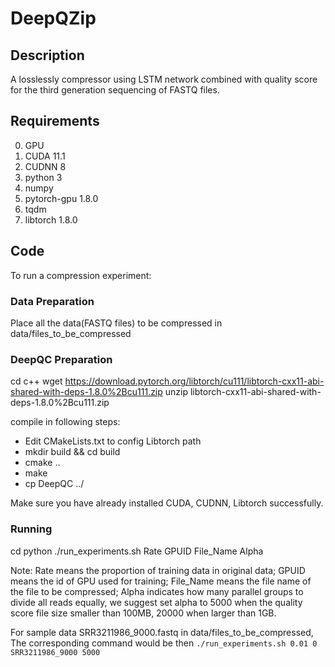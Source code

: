 # DeepQZip

## Description
A losslessly compressor using LSTM network combined with quality score for the third generation sequencing of FASTQ files.


## Requirements
0. GPU
1. CUDA 11.1
2. CUDNN 8
3. python 3
4. numpy
5. pytorch-gpu 1.8.0
6. tqdm
7. libtorch 1.8.0


## Code
To run a compression experiment: 


### Data Preparation
Place all the data(FASTQ files) to be compressed in data/files_to_be_compressed


### DeepQC Preparation
cd c++
wget https://download.pytorch.org/libtorch/cu111/libtorch-cxx11-abi-shared-with-deps-1.8.0%2Bcu111.zip
unzip libtorch-cxx11-abi-shared-with-deps-1.8.0%2Bcu111.zip

compile in following steps:
*   Edit CMakeLists.txt to config Libtorch path
*   mkdir build && cd build
*   cmake ..
*   make
*   cp DeepQC ../

Make sure you have already installed CUDA, CUDNN, Libtorch successfully.


### Running
cd python
./run_experiments.sh Rate GPUID File_Name Alpha

Note:
Rate means the proportion of training data in original data; 
GPUID means the id of GPU used for training; 
File_Name means the file name of the file to be compressed; 
Alpha indicates how many parallel groups to divide all reads equally,
we suggest set alpha to 5000 when the quality score file size smaller than 100MB, 20000 when larger than 1GB.

For sample data SRR3211986_9000.fastq in data/files_to_be_compressed, The corresponding command would be then `./run_experiments.sh 0.01 0 SRR3211986_9000 5000`
